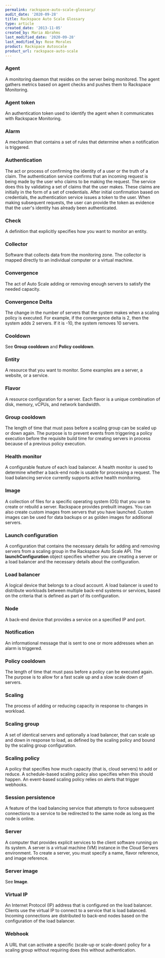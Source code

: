 ```yaml
---
permalink: rackspace-auto-scale-glossary/
audit_date: '2020-09-28'
title: Rackspace Auto Scale Glossary
type: article
created_date: '2013-11-05'
created_by: Maria Abrahms
last_modified_date: '2020-09-28'
last_modified_by: Rose Morales
product: Rackspace Autoscale
product_url: rackspace-auto-scale
---
```


### Agent

A monitoring daemon that resides on the server being monitored. The agent
gathers metrics based on agent checks and pushes them to Rackspace Monitoring.

### Agent token

An authentication token used to identify the agent when it communicates with
Rackspace Monitoring.

### Alarm

A mechanism that contains a set of rules that determine when a notification is
triggered.

### Authentication

The act or process of confirming the identity of a user or the truth of a claim.
The authentication service confirms that an incoming request is being made by
the user who claims to be making the request. The service does this by
validating a set of claims that the user makes. These claims are initially in
the form of a set of credentials. After initial confirmation based on
credentials, the authentication service issues a token to the user. When making
subsequent requests, the user can provide the token as evidence that the user's
identity has already been authenticated.

### Check

A definition that explicitly specifies how you want to monitor an entity.

### Collector

Software that collects data from the monitoring zone. The collector is mapped
directly to an individual computer or a virtual machine.

### Convergence

The act of Auto Scale adding or removing enough servers to satisfy the needed
capacity.

### Convergence Delta

The change in the number of servers that the system makes when a scaling policy
is executed. For example, if the convergence delta is 2, then the system adds 2
servers. If it is -10, the system removes 10 servers.

### Cooldown

See **Group cooldown** and **Policy cooldown**.

### Entity

A resource that you want to monitor. Some examples are a server, a website, or a
service.

### Flavor

A resource configuration for a server. Each flavor is a unique combination of
disk, memory, vCPUs, and network bandwidth.

### Group cooldown

The length of time that must pass before a scaling group can be scaled up or
down again. The purpose is to prevent events from triggering a policy execution
before the requisite build time for creating servers in process because of a
previous policy execution.

### Health monitor

A configurable feature of each load balancer. A health monitor is used to
determine whether a back-end node is usable for processing a request. The load
balancing service currently supports active health monitoring.

### Image

A collection of files for a specific operating system (OS) that you use to
create or rebuild a server. Rackspace provides prebuilt images. You can also
create custom images from servers that you have launched. Custom images can be
used for data backups or as golden images for additional servers.

### Launch configuration

A configuration that contains the necessary details for adding and removing
servers from a scaling group in the Rackspace Auto Scale API. The
**launchConfiguration** object specifies whether you are creating a server or a
load balancer and the necessary details about the configuration.

### Load balancer

A logical device that belongs to a cloud account. A load balancer is used to
distribute workloads between multiple back-end systems or services, based on the
criteria that is defined as part of its configuration.

### Node

A back-end device that provides a service on a specified IP and port.

### Notification

An informational message that is sent to one or more addresses when an alarm is
triggered.

### Policy cooldown

The length of time that must pass before a policy can be executed again. The
purpose is to allow for a fast scale up and a slow scale down of servers.

### Scaling

The process of adding or reducing capacity in response to changes in workload.

### Scaling group

A set of identical servers and optionally a load balancer, that can scale up and
down in response to load, as defined by the scaling policy and bound by the
scaling group configuration.

### Scaling policy

A policy that specifies how much capacity (that is, cloud servers) to add or
reduce. A schedule-based scaling policy also specifies when this should happen.
An event-based scaling policy relies on alerts that trigger webhooks.

### Session persistence

A feature of the load balancing service that attempts to force subsequent
connections to a service to be redirected to the same node as long as the node
is online.

### Server

A computer that provides explicit services to the client software running on its
system. A server is a virtual machine (VM) instance in the Cloud Servers
environment. To create a server, you must specify a name, flavor reference, and
image reference.

### Server image

See **Image**.

### Virtual IP

An Internet Protocol (IP) address that is configured on the load balancer.
Clients use the virtual IP to connect to a service that is load balanced.
Incoming connections are distributed to back-end nodes based on the
configuration of the load balancer.

### Webhook

A URL that can activate a specific (scale-up or scale-down) policy for a scaling
group without requiring does this without authentication.
